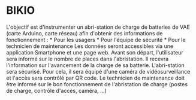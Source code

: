 # BIKIO
L'objectif est d'instrumenter un abri-station de charge de batteries de VAE (carte Arduino, carte réseau) afin d'obtenir des informations de fonctionnement : 
    *  Pour les usagers
    *  Pour l'équipe de sécurité
    *  Pour le technicien de maintenance
Les données seront accessibles via une application Smartphone et une page web.
Avant son départ, l'utilisateur sera informé sur le nombre de places dans l'abristation. Il recevra l'information sur l'avancement de la charge de sa batterie.
L'abri-station sera sécurisé. Pour cela, il sera équipé d'une caméra de vidéosurveillance et l'accès sera contrôlé par QR code.
Le technicien de maintenance doit être informé sur le bon fonctionnement de l'abristation de charge (postes de charge, contrôle d'accès, caméra, ...)
